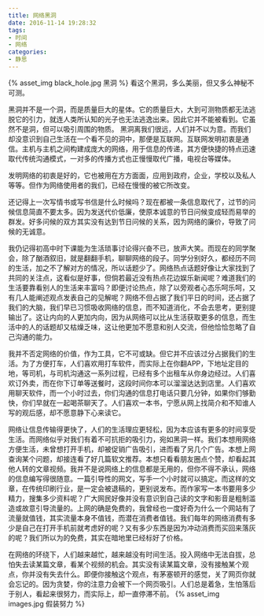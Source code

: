 ```yaml
---
title: 网络黑洞
date: 2016-11-14 19:28:32
tags:
- 时间
- 网络
categories:
- 静思
---
```

{% asset_img black_hole.jpg 黑洞 %}
看这个黑洞，多么美丽，但又多么神秘不可测。

黑洞并不是一个洞，而是质量巨大的星体。它的质量巨大，大到可测物质都无法逃脱它的引力，就连人类所认知的光子也无法逃逸出来。因此它并不能被看到。它虽然不是洞，但可以吸引周围的物质。
黑洞离我们很远，人们并不以为意。而我们却没意识到自己生活在一个看不见的洞中，那便是互联网。互联网发明初衷是通信。主机与主机之间构建成庞大的网络，用于信息的传递，其方便快捷的特点迅速取代传统沟通模式，一对多的传播方式也正慢慢取代广播，电视台等媒体。

发明网络的初衷是好的，它也被用在方方面面，应用到政府，企业，学校以及私人等等。但作为网络使用者的我们，已经在慢慢的被它所改变。

还记得上一次写情书或写书信是什么时候吗？现在都被一条信息取代了，过节的问候信息简直不要太多。因为发送代价低廉，使原本诚意的节日问候变成轻而易举的群发。好多问候的双方其实没有达到节日问候的关系，因为网络的廉价，导致了问候的无诚意。

我仍记得初高中时下课能为生活琐事讨论得兴奋不已，放声大笑。而现在的同学聚会，除了酗酒叙旧，就是翻翻手机，聊聊网络的段子。同学分别好久，都经历不同的生活，加之不了解对方的情况，所以话题少了。网络热点话题好像让大家找到了共同的关注点，这看似是好事，但倘若最近没有热点花边娱乐新闻呢？难道我们的生活要靠看别人的生活来丰富吗？即便讨论热点，除了以旁观者心态乐呵乐呵，又有几人能阐述观点发表自己的见解呢？网络不但占据了我们平日的时间，还占据了我们的大脑，我们早已习惯吸收网络的信息，而不知道消化，不会去思考，更别提输出了。这让内向的人更加内向，因为从网络可以比从生活获取更多的信息，而生活中的人的话题却又枯燥乏味，这让他更加不愿意和别人交流，但他恰恰忽略了自己沟通的能力。

我并不否定网络的价值，作为工具，它不可或缺。但它并不应该过分占据我们的生活。为了方便打车，人们喜欢用打车软件，而实际上在你翻APP，下地址定目的地，等司机，与司机沟通这一系列过程，已经有多个出租车从你身边经过。人们喜欢订外卖，而在你下订单等送餐时，这段时间你本可以溜溜达达到店里。人们喜欢用聊天软件，而一个小时过去，你们沟通的信息打电话只要几分钟，如果你们够勤快，你们早就在一起喝茶聊天了。人们喜欢一本书，宁愿从网上找简介和不知谁人写的观后感，却不愿意静下心来读它。

网络让信息传输得更快了，人们的生活理应更轻松，因为本应该有更多的时间享受生活。而网络似乎对我们有着不可抗拒的吸引力，宛如黑洞一样。我们本想用网络方便生活，未曾想打开手机，却被促销广告吸引，进而看了另几个广告。本想上网查询某个问题，却接连看了好几篇软文推荐。本想只看看朋友圈点个赞，却看起其他人转的文章视频。我并不是说网络上的信息都是无用的，但你不得不承认，网络的信息编写得很随意。一篇引导性的网文，写手一个小时就可以搞定。而这样的文章，在传统印刷行业，是一定会被退稿的，更别说发布。而作家写一本书要用多少精力，搜集多少资料呢？广大网民好像并没有意识到自己读的文字和影音是粗制滥造或故意引导流量的。上网的确是免费的，我曾经也一度好奇为什么一个网站有了流量就值钱，其实流量本身不值钱，而潜在消费者值钱。我们每年的网络消费有多少是自己在打开手机前就考虑好的呢？又有多少东西是因为冲动消费而买回来落灰的呢？我们所以为的免费，其实在暗地里已经标好了价格。

在网络的环绕下，人们越来越忙，越来越没有时间生活。投入网络中无法自拔，总怕失去读某篇文章，看某个视频的机会。其实没有读某篇文章，没有接触某个观点，你并没有失去什么。即便你接触这个观点，有茅塞顿开的感觉，关了网页你就会忘记的。因为贪婪，你的注意力会被下一个网页吸引。人们总是着急，生怕落后于别人，看起来很努力，而实际上，却一直停滞不前。
{% asset_img images.jpg 假装努力 %}
